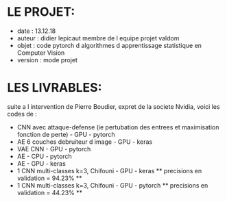 # LE PROJET:
- date    : 13.12.18
- auteur  : didier lepicaut membre de l equipe projet valdom
- objet   : code pytorch d algorithmes d apprentissage statistique en Computer Vision
- version : mode projet

# LES LIVRABLES:
suite a l intervention de Pierre Boudier, expret de la societe Nvidia, voici les codes de :
- CNN avec attaque-defense (ie pertubation des entrees et maximisation fonction de perte) - GPU - pytorch
- AE 6 couches debruiteur d image - GPU - keras
- VAE CNN - GPU - pytorch
- AE - CPU - pytorch
- AE - GPU - keras
- 1 CNN multi-classes k=3, Chifouni - GPU - keras   ** precisions en validation = 94.23% **
- 1 CNN multi-classes k=3, Chifouni - GPU - pytorch ** precisions en validation = 44.23% **

